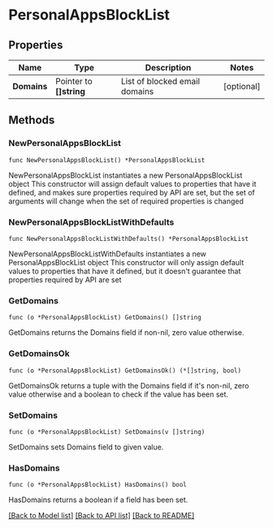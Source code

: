 # PersonalAppsBlockList

## Properties

Name | Type | Description | Notes
------------ | ------------- | ------------- | -------------
**Domains** | Pointer to **[]string** | List of blocked email domains | [optional] 

## Methods

### NewPersonalAppsBlockList

`func NewPersonalAppsBlockList() *PersonalAppsBlockList`

NewPersonalAppsBlockList instantiates a new PersonalAppsBlockList object
This constructor will assign default values to properties that have it defined,
and makes sure properties required by API are set, but the set of arguments
will change when the set of required properties is changed

### NewPersonalAppsBlockListWithDefaults

`func NewPersonalAppsBlockListWithDefaults() *PersonalAppsBlockList`

NewPersonalAppsBlockListWithDefaults instantiates a new PersonalAppsBlockList object
This constructor will only assign default values to properties that have it defined,
but it doesn't guarantee that properties required by API are set

### GetDomains

`func (o *PersonalAppsBlockList) GetDomains() []string`

GetDomains returns the Domains field if non-nil, zero value otherwise.

### GetDomainsOk

`func (o *PersonalAppsBlockList) GetDomainsOk() (*[]string, bool)`

GetDomainsOk returns a tuple with the Domains field if it's non-nil, zero value otherwise
and a boolean to check if the value has been set.

### SetDomains

`func (o *PersonalAppsBlockList) SetDomains(v []string)`

SetDomains sets Domains field to given value.

### HasDomains

`func (o *PersonalAppsBlockList) HasDomains() bool`

HasDomains returns a boolean if a field has been set.


[[Back to Model list]](../README.md#documentation-for-models) [[Back to API list]](../README.md#documentation-for-api-endpoints) [[Back to README]](../README.md)


